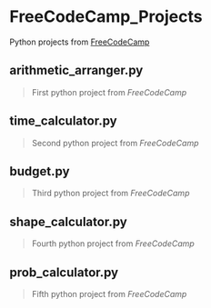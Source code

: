 # FreeCodeCamp_Projects
Python projects from [FreeCodeCamp](https://www.freecodecamp.org/learn/scientific-computing-with-python)


## **arithmetic_arranger.py**
>First python project from _FreeCodeCamp_

## **time_calculator.py**
>Second python project from _FreeCodeCamp_

## **budget.py**
>Third python project from _FreeCodeCamp_

## **shape_calculator.py**
>Fourth python project from _FreeCodeCamp_

## **prob_calculator.py**
>Fifth python project from _FreeCodeCamp_